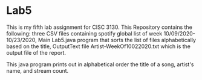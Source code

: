# Lab5

This is my fifth lab assignment for CISC 3130. This Repository contains the following: three CSV files containing spotify global list of week 10/09/2020-10/23/2020, Main Lab5.java program that sorts the list of files alphabetically based on the title, OutputText file Artist-WeekOf10022020.txt which is the output file of the report.

This java program prints out in alphabetical order the title of a song, artist's name, and stream count.
